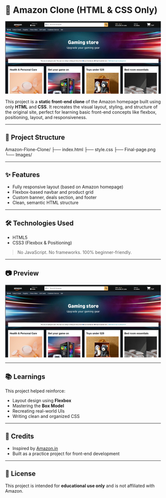 # 🛒 Amazon Clone (HTML & CSS Only)

![Amazon Clone Screenshot](./Final-page.png)

This project is a **static front-end clone** of the Amazon homepage built using only **HTML** and **CSS**. It recreates the visual layout, styling, and structure of the original site, perfect for learning basic front-end concepts like flexbox, positioning, layout, and responsiveness.

---

## 📁 Project Structure

Amazon-Flone-Clone/
├── index.html 
├── style.css 
├── Final-page.png 
└── Images/ 

---

## ✨ Features

- Fully responsive layout (based on Amazon homepage)
- Flexbox-based navbar and product grid
- Custom banner, deals section, and footer
- Clean, semantic HTML structure

---

## 🛠️ Technologies Used

- HTML5
- CSS3 (Flexbox & Positioning)

> No JavaScript. No frameworks. 100% beginner-friendly.

---

## 📷 Preview

![Preview Screenshot](./Final-page.png)

---

## 📚 Learnings

This project helped reinforce:

- Layout design using **Flexbox**
- Mastering the **Box Model**
- Recreating real-world UIs
- Writing clean and organized CSS

---

## 🙌 Credits

- Inspired by [Amazon.in](https://www.amazon.in)
- Built as a practice project for front-end development

---

## 📌 License

This project is intended for **educational use only** and is not affiliated with Amazon.

